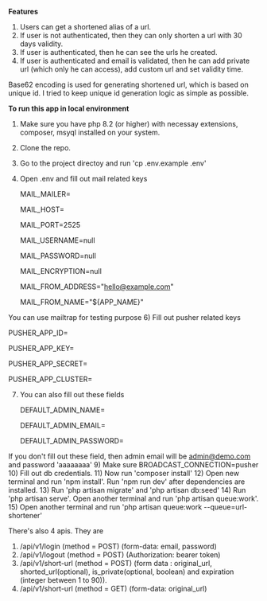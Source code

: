 **Features**

1) Users can get a shortened alias of a url. 
2) If user is not authenticated, then they can only shorten a url with 30 days validity. 
3) If user is authenticated, then he can see the urls he created. 
4) If user is authenticated and email is validated, then he can add private url (which only he can access), add custom url and set validity time.

Base62 encoding is used for generating shortened url, which is based on unique id. I tried to keep unique id generation logic as simple as possible.

**To run this app in local environment**
1) Make sure you have php 8.2 (or higher) with necessay extensions, composer, msyql installed on your system.
2) Clone the repo.
3) Go to the project directoy and run 'cp .env.example .env'
4) Open .env and fill out mail related keys
   
   MAIL_MAILER=
   
   MAIL_HOST=
   
   MAIL_PORT=2525
   
   MAIL_USERNAME=null
   
   MAIL_PASSWORD=null
   
   MAIL_ENCRYPTION=null
   
   MAIL_FROM_ADDRESS="hello@example.com"
   
   MAIL_FROM_NAME="${APP_NAME}"
   
You can use mailtrap for testing purpose
6) Fill out pusher related keys

   PUSHER_APP_ID=
   
   PUSHER_APP_KEY=
   
   PUSHER_APP_SECRET=
   
   PUSHER_APP_CLUSTER=
   
7) You can also fill out these fields
   
   DEFAULT_ADMIN_NAME=
   
   DEFAULT_ADMIN_EMAIL=
   
   DEFAULT_ADMIN_PASSWORD=
   
If you don't fill out these field, then admin email will be admin@demo.com and password 'aaaaaaaa'
9) Make sure BROADCAST_CONNECTION=pusher
10) Fill out db credentials.
11) Now run 'composer install'
12) Open new terminal and run 'npm install'. Run 'npm run dev' after dependencies are installed.
13) Run 'php artisan migrate' and 'php artisan db:seed'
14) Run 'php artisan serve'. Open another terminal and run 'php artisan queue:work'. 
15) Open another terminal and run 'php artisan queue:work --queue=url-shortener'

There's also 4 apis. They are
1) /api/v1/login (method = POST) (form-data: email, password)
2) /api/v1/logout (method = POST) (Authorization: bearer token)
3) /api/v1/short-url (method = POST) (form data : original_url, shorted_url(optional), is_private(optional, boolean) and expiration (integer between 1 to 90)).
4) /api/v1/short-url (method = GET) (form-data: original_url)

